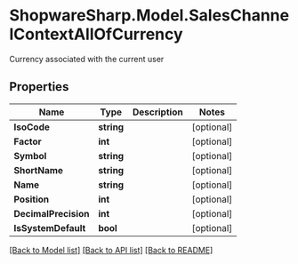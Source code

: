 # ShopwareSharp.Model.SalesChannelContextAllOfCurrency
Currency associated with the current user

## Properties

Name | Type | Description | Notes
------------ | ------------- | ------------- | -------------
**IsoCode** | **string** |  | [optional] 
**Factor** | **int** |  | [optional] 
**Symbol** | **string** |  | [optional] 
**ShortName** | **string** |  | [optional] 
**Name** | **string** |  | [optional] 
**Position** | **int** |  | [optional] 
**DecimalPrecision** | **int** |  | [optional] 
**IsSystemDefault** | **bool** |  | [optional] 

[[Back to Model list]](../README.md#documentation-for-models) [[Back to API list]](../README.md#documentation-for-api-endpoints) [[Back to README]](../README.md)

